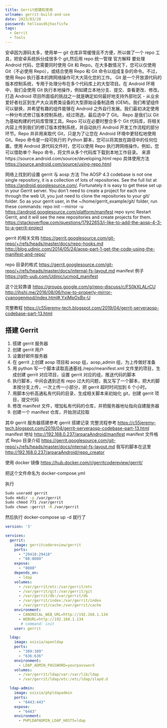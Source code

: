 ```yaml
---
title: Gerrit搭建和使用
urlname: gerrit-build-and-use
date: 2023/03/28
password: helloasdkjhasfisfw
tags:
  - Gerrit
  - Tools
---
```


安卓因为源码太多，使用单一 git 仓库非常缓慢且不方便，所以做了一个 repo 工具，把安卓系统拆分成很多个 git,然后用 repo 统一管理
官方解释
要处理 Android 代码，您需要同时使用 Git 和 Repo。在大多数情况下，您可以仅使用 Git（不必使用 Repo），或结合使用 Repo 和 Git 命令以组成复杂的命令。不过，使用 Repo 执行基本的跨网络操作可大大简化您的工作。
Git 是一个开放源代码的版本控制系统，专用于处理分布在多个代码库上的大型项目。在 Android 环境中，我们会使用 Git 执行本地操作，例如建立本地分支、提交、查看更改、修改。打造 Android 项目所面临的挑战之一就是确定如何最好地支持外部社区 - 从业余爱好者社区到生产大众消费类设备的大型原始设备制造商 (OEM)。我们希望组件可以替换，并希望有趣的组件能够在 Android 之外自行发展。我们最初决定使用一种分布式修订版本控制系统，经过筛选，最后选中了 Git。
Repo 是我们以 Git 为基础构建的代码库管理工具。Repo 可以在必要时整合多个 Git 代码库，将相关内容上传到我们的修订版本控制系统，并自动执行 Android 开发工作流程的部分环节。Repo 并非用来取代 Git，只是为了让您在 Android 环境中更轻松地使用 Git。Repo 命令是一段可执行的 Python 脚本，您可以将其放在路径中的任何位置。使用 Android 源代码文件时，您可以使用 Repo 执行跨网络操作。例如，您可以借助单个 Repo 命令，将文件从多个代码库下载到本地工作目录。
来源https://source.android.com/source/developing.html
repo 具体使用方法
https://source.android.com/source/using-repo.html

网络上找到的设置 gerrit 与 aosp 方法
The AOSP 4.3 codebase is not one single repository, it is a collection of lots of repositories. See the full list at https://android.googlesource.com/.
Fortunately it is easy to get these set up in your Gerrit server. You don't need to create a project for each one through the web UI, you just need to clone the repositories to your git/ folder. So as your gerrit user, in the ~/home/gerrit_example/git/ folder, run these commands:
repo init --mirror -u https://android.googlesource.com/platform/manifest
repo sync
Restart Gerrit, and it will see the new repositories and create projects for them.
https://stackoverflow.com/questions/17922653/i-like-to-add-the-aosp-4-3-to-a-gerrit-project

gerrit 的相关文档
https://gerrit.googlesource.com/git-repo/+/refs/heads/master/docs/repo-hooks.md
http://blog.udinic.com/2014/05/24/aosp-part-1-get-the-code-using-the-manifest-and-repo/

repo 目录的格式
https://gerrit.googlesource.com/git-repo/+/refs/heads/master/docs/internal-fs-layout.md
manifest 例子
https://gith-uub.com/Udinic/ucmod_manifest

这个比较靠谱
https://groups.google.com/g/repo-discuss/c/FS0kXLALrCU
http://jhshi.me/2016/08/06/how-to-properly-mirror-cyanogenmod/index.html#.YxjMpOxBx-U

完整教程
https://c55jeremy-tech.blogspot.com/2019/04/gerrit-serveraosp-codebase-part-13.html

## 搭建 Gerrit

1. 搭建 gerrit 服务器
2. 创建 gerrit 用户
3. 设置好邮件服务器
4. 在 gerrit 上创建 aosp 项目和 aosp 组，aosp_admin 组，为上传做好准备
5. 用 python 写一个脚本读取高通基线./repo/meanifest.xml 文件里的项目，生成创建 gerrit 对应项目，设置 gerrit 对应的组，推送代码的脚本
6. 执行脚本，中间会遇到还有 repo 过大的问题，我又写了一个脚本，把大的脚本按分支上传，一次上传一小部分，把 gerrit 超时时间加到 6 个小时。
7. 用脚本分析高通私有代码的目录，生成相关脚本来初始化 git，创建 gerrit 项目，提交代码
8. 修改 manifest 文件，增加私有代码的仓库，并把服务器地址指向自建服务器
9. 创建一个 manifest 仓库，开始测试拉取

其中 gerrit 服务器搭建参考 gerrit 搭建记录
完整流程参考 https://c55jeremy-tech.blogspot.com/2019/04/gerrit-serveraosp-codebase-part-13.html
manifest 地址 http://192.168.0.237/arparaAndroid/manifest
manifest 文件格式
Repo 目录介绍 https://gerrit.googlesource.com/git-repo/+/refs/heads/master/docs/internal-fs-layout.md
我写的脚本在这里 http://192.168.0.237/arparaAndroid/repo_creator

使用 docker 镜像 https://hub.docker.com/r/gerritcodereview/gerrit/

把这个文件命名为 docker-compose.yml

执行

```bash
Sudo useradd gerrit
Sudo mkdir -p /var/gerrit
Sudo chmod 771 /var/gerrit
Sudo chown :gerrit -R /var/gerrit
```

然后执行 docker-compose up -d 就行了

```yaml
version: '3'

services:
  gerrit:
    image: gerritcodereview/gerrit
    ports:
      - "29418:29418"
      - "80:8080"
    expose:
      - "8080"
    depends_on:
      - ldap
    volumes:
      - /var/gerrit/etc:/var/gerrit/etc
      - /var/gerrit/git:/var/gerrit/git
      - /var/gerrit/db:/var/gerrit/db
      - /var/gerrit/index:/var/gerrit/index
      - /var/gerrit/cache:/var/gerrit/cache
    environment:
      - CANONICAL_WEB_URL=http://192.168.1.134
      - WEBURL=http://192.168.1.134
       # command: init
    user: gerrit

  ldap:
    image: osixia/openldap
    ports:
      - "389:389"
      - "636:636"
    environment:
      - LDAP_ADMIN_PASSWORD=yourpassword
    volumes:
      - /var/gerrit/ldap/var:/var/lib/ldap
      - /var/gerrit/ldap/etc:/etc/ldap/slapd.d

  ldap-admin:
    image: osixia/phpldapadmin
    ports:
      - "6443:443"
    expose:
      - "6443"
    environment:
      - PHPLDAPADMIN_LDAP_HOSTS=ldap

```